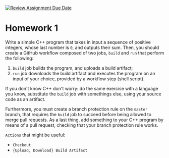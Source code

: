 [![Review Assignment Due Date](https://classroom.github.com/assets/deadline-readme-button-24ddc0f5d75046c5622901739e7c5dd533143b0c8e959d652212380cedb1ea36.svg)](https://classroom.github.com/a/A0diYlQ1)
# Homework 1

Write a simple C++ program that takes in input a sequence of positive integers, whose last number is `0`, and outputs their sum. Then, you should create a GitHub workflow composed of two jobs, `build` and `run` that perform the following:

1. `build` job builds the program, and uploads a build artifact;
2. `run` job downloads the build artifact and executes the program on an input of your choice, provided by a workflow step (shell script).

If you don't know C++ don't worry: do the same exercise with a language you know, substitute the `build` job with somethings else, using your source code as an artifact.

Furthermore, you must create a branch protection rule on the `master` branch, that requires the `build` job to succeed before being allowed to merge pull requests. As a last thing, add something to your C++ program by means of a pull request, checking that your branch protection rule works.

`Actions` that might be useful:
- `Checkout`
- `{Upload, Download} Build Artifact`

